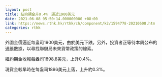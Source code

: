 ```yaml
---
layout: post
title: 紐約期金升0.4%　逼近1900美元
date: 2021-06-08 05:50:14.000000000 +08:00
link: https://news.rthk.hk/rthk/ch/component/k2/1594778-20210608.htm
categories: rthk
---
```


外圍金價逼近每盎司1900美元，由於美元下跌。另外，投資者正等待本周公布的通脹數據，以尋找聯儲局未來貨幣政策的線索。

紐約期金收報每盎司1898.8美元，上升0.4%。

現貨金較早時在每盎司1896美元上落，上升約0.3%。

